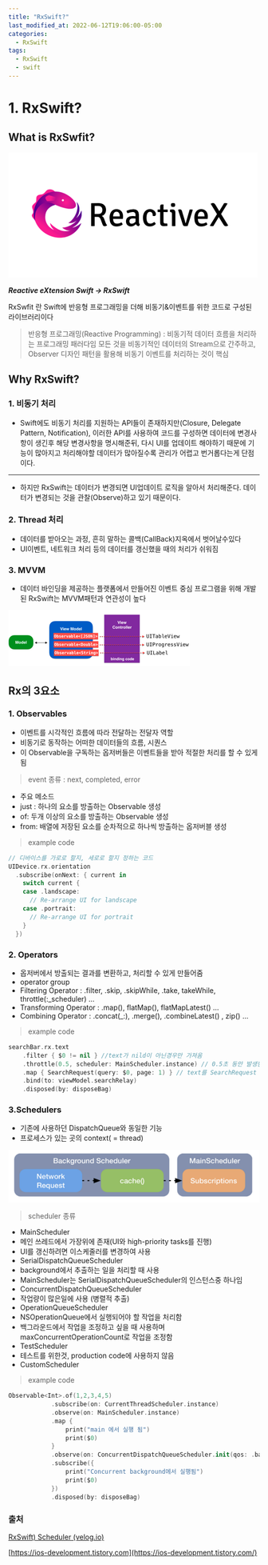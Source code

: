 ```yaml
---
title: "RxSwift?"
last_modified_at: 2022-06-12T19:06:00-05:00
categories:
  - RxSwift
tags:
  - RxSwift
  - swift
---
```


# 1. RxSwift?

## What is RxSwfit?

![reactivex_logo](/images/2022-06-12-RxSwift.1/reactivex_logo.png)

***Reactive eXtension Swift → RxSwift***

RxSwfit 란 Swift에 반응형 프로그래밍을 더해 비동기&이벤트를 위한 코드로 구성된 라이브러리이다

> 반응형 프로그래밍(Reactive Programming) : 비동기적 데이터 흐름을 처리하는 프로그래밍 패러다임
모든 것을 비동기적인 데이터의 Stream으로 간주하고, Observer 디자인 패턴을 활용해 비동기 이벤트를 처리하는 것이 핵심
> 

## Why RxSwift?

### 1. 비동기 처리

- Swift에도 비동기 처리를 지원하는 API들이 존재하지만(Closure, Delegate Pattern, Notification), 이러한 API를 사용하여 코드를 구성하면 데이터에 변경사항이 생긴후 해당 변경사항을 명시해준뒤, 다시 UI를 업데이트 해야하기 때문에 기능이 많아지고 처리해야할 데이터가 많아질수록 관리가 어렵고 번거롭다는게 단점이다.

---

- 하지만 RxSwift는 데이터가 변경되면 UI업데이트 로직을 알아서 처리해준다. 데이터가 변경되는 것을 관찰(Observe)하고 있기 때문이다.

### 2. Thread 처리

- 데이터를 받아오는 과정, 흔히 말하는 콜백(CallBack)지옥에서 벗어날수있다
- UI이벤트, 네트워크 처리 등의 데이터를 갱신했을 때의 처리가 쉬워짐

### 3. MVVM

- 데이터 바인딩을 제공하는 플랫폼에서 만들어진 이벤트 중심 프로그램을 위해 개발된 RxSwift는
MVVM패턴과 연관성이 높다

![RxSwift_MVVM](/images/2022-06-12-RxSwift.1/RxSwift_MVVM.png)

## Rx의 3요소

### 1. Observables<Data>

- 이벤트를 시각적인 흐름에 따라 전달하는 전달자 역할
- 비동기로 동작하는 어떠한 데이터들의 흐름, 시퀀스
- 이 Observable을 구독하는 옵저버들은 이벤트들을 받아 적절한 처리를 할 수 있게됨

> event 종류 : next, completed, error
> 
- 주요 메소드
- just : 하나의 요소를 방출하는 Observable 생성
- of: 두개 이상의 요소를 방출하는 Observable 생성
- from: 배열에 저장된 요소를 순차적으로 하나씩 방출하는 옵저버블 생성

> example code
> 

```swift
// 디바이스를 가로로 할지, 세로로 할지 정하는 코드
UIDevice.rx.orientation
  .subscribe(onNext: { current in
    switch current {
    case .landscape:
      // Re-arrange UI for landscape
    case .portrait:
      // Re-arrange UI for portrait
    }
  })
```

### 2. Operators

- 옵저버에서 방출되는 결과를 변환하고, 처리할 수 있게 만들어줌
- operator group
- Filtering Operator : .filter, .skip, .skipWhile, .take, takeWhile, throttle(:_scheduler) …
- Transforming Operator : .map(), flatMap(), flatMapLatest() …
- Combining Operator : .concat(_:), .merge(), .combineLatest() , zip() …

> example code
> 

```swift
searchBar.rx.text
    .filter { $0 != nil } //text가 nild이 아닌경우만 가져옴
    .throttle(0.5, scheduler: MainScheduler.instance) // 0.5초 동안 발생한 가장최신의 이벤트를 사용
    .map { SearchRequest(query: $0, page: 1) } // text를 SearchRequest 캐스팅
    .bind(to: viewModel.searchRelay)
    .disposed(by: disposeBag)
```

### 3.Schedulers

- 기존에 사용하던 DispatchQueue와 동일한 기능
- 프로세스가 있는 곳의 context( = thread)

![RxSwift_scheduler](/images/2022-06-12-RxSwift.1/RxSwift_scheduler.png)

> scheduler 종류
> 
- MainScheduler 
- 메인 쓰레드에서 가장위에 존재(UI와 high-priority tasks를 진행)
- UI를 갱신하려면 이스케줄러를 변경하여 사용
- SerialDispatchQueueScheduler
- background에서 추출하는 일을 처리할 때 사용
- MainScheduler는 SerialDispatchQueueScheduler의 인스턴스중 하나임
- ConcurrentDispatchQueueScheduler
- 작업량이 많은일에 사용 (병렬적 추출)
- OperationQueueScheduler
- NSOperationQueue에서 실행되어야 할 작업을 처리함
- 백그라운드에서 작업을 조정하고 싶을 때 사용하며 maxConcurrentOperationCount로 작업을 조정함
- TestScheduler
- 테스트를 위한것, production code에 사용하지 않음
- CustomScheduler

> example code
> 

```swift
Observable<Int>.of(1,2,3,4,5)
            .subscribe(on: CurrentThreadScheduler.instance)
            .observe(on: MainScheduler.instance)
            .map { 
                print("main 에서 실행 됨")
                print($0)
            }
            .observe(on: ConcurrentDispatchQueueScheduler.init(qos: .background))
            .subscribe({
                print("Concurrent background에서 실행됨")
                print($0)
            })
            .disposed(by: disposeBag)
```

### 출처

[RxSwift) Scheduler (velog.io)](https://velog.io/@hansangjin96/RxSwift-Scheduler-%EC%9E%91%EC%84%B1%EC%A4%91)

[https://ios-development.tistory.com](https://ios-development.tistory.com/)
